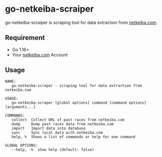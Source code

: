 # go-netkeiba-scraiper

go-netkeiba-scraiper is scraping tool for data extraction from [netkeiba.com](https://www.netkeiba.com/).

## Requirement

- Go 1.16+
- Your [netkeiba.com](https://www.netkeiba.com/) Account

## Usage

```
NAME:
   go-netkeiba-scraper - scraping tool for data extraction from netkeiba.com

USAGE:
   go-netkeiba-scraper [global options] command [command options] [arguments...]

COMMANDS:
   collect  Collect URL of past races from netkeiba.com
   dump     Dump past races data from netkeiba.com
   import   Import data into database
   sync     Sync local data with netkeiba.com
   help, h  Shows a list of commands or help for one command

GLOBAL OPTIONS:
   --help, -h  show help (default: false)
```